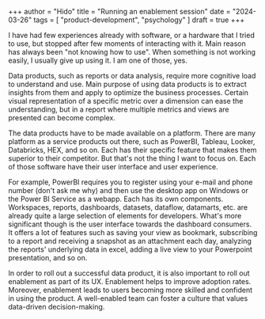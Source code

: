 +++
author = "Hido"
title = "Running an enablement session"
date = "2024-03-26"
tags = [
  "product-development",
  "psychology"
]
draft = true
+++

I have had few experiences already with software, or a hardware that I tried to use, but stopped after few moments of interacting with it. Main reason has always been "not knowing how to use". When something is not working easily, I usually give up using it. I am one of those, yes.

Data products, such as reports or data analysis, require more cognitive load to understand and use. Main purpose of using data products is to extract insights from them and apply to optimize the business processes. Certain visual representation of a specific metric over a dimension can ease the understanding, but in a report where multiple metrics and views are presented can become complex.

The data products have to be made available on a platform. There are many platform as a service products out there, such as PowerBI, Tableau, Looker, Databricks, HEX, and so on. Each has their specific feature that makes them superior to their competitor. But that's not the thing I want to focus on. Each of those software have their user interface and user experience. 

For example, PowerBI requires you to register using your e-mail and phone number (don't ask me why) and then use the desktop app on Windows or the Power BI Service as a webapp. Each has its own components. Workspaces, reports, dashboards, datasets, dataflow, datamarts, etc. are already quite a large selection of elements for developers. What's more significant though is the user interface towards the dashboard consumers. It offers a lot of features such as saving your view as bookmark, subscribing to a report and receiving a snapshot as an attachment each day, analyzing the reports' underlying data in excel, adding a live view to your Powerpoint presentation, and so on. 

In order to roll out a successful data product, it is also important to roll out enablement as part of its UX. Enablement helps to improve adoption rates. Moreover, enablement leads to users becoming more skilled and confident in using the product. A well-enabled team can foster a culture that values data-driven decision-making.

